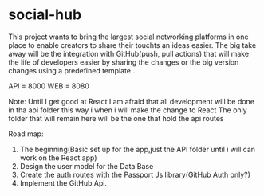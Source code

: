 # social-hub

This project wants to bring the largest social networking platforms in one place to enable creators to share their touchts an ideas easier. The big take away will be the integration with GitHub(push, pull actions) that will make the life of developers easier by sharing the changes or the big version changes using a predefined template .

API = 8000
WEB = 8080

Note: Until I get good at React I am afraid that all development will be done in tha api folder this way i when i will make the change to React
The only folder that will remain here will be the one that hold the api routes

Road map:

1. The beginning(Basic set up for the app,just the API folder until i will can work on the React app)
2. Design the user model for the Data Base
3. Create the auth routes with the Passport Js library(GitHub Auth only?)
4. Implement the GitHub Api.
